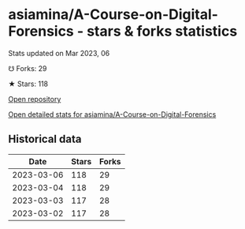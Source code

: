 # asiamina/A-Course-on-Digital-Forensics - stars & forks statistics

Stats updated on Mar 2023, 06

☋ Forks: 29

★ Stars: 118

[Open repository](https://github.com/asiamina/A-Course-on-Digital-Forensics)

[Open detailed stats for asiamina/A-Course-on-Digital-Forensics](https://reviewgithub.com/rep/asiamina/A-Course-on-Digital-Forensics)

## Historical data
| Date | Stars | Forks |
|------|-------|-------|
| 2023-03-06 | 118 | 29 | 
| 2023-03-04 | 118 | 29 | 
| 2023-03-03 | 117 | 28 | 
| 2023-03-02 | 117 | 28 | 

